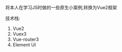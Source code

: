将本人在学习JS时做的一些原生小案例,转换为Vue2框架

技术栈:
<ol>
	<li>Vue2</li>
	<li>Vuex3</li>
	<li>Vue-router3</li>
	<li>Element UI</li>
</ol>